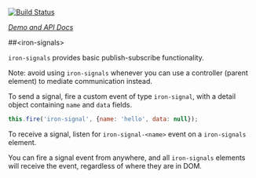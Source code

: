 
<!---

This README is automatically generated from the comments in these files:
iron-signals.html

Edit those files, and our readme bot will duplicate them over here!
Edit this file, and the bot will squash your changes :)

The bot does some handling of markdown. Please file a bug if it does the wrong
thing! https://github.com/PolymerLabs/tedium/issues

-->

[![Build Status](https://travis-ci.org/PolymerElements/iron-signals.svg?branch=master)](https://travis-ci.org/PolymerElements/iron-signals)

_[Demo and API Docs](https://elements.polymer-project.org/elements/iron-signals)_


##&lt;iron-signals&gt;

`iron-signals` provides basic publish-subscribe functionality.

Note: avoid using `iron-signals` whenever you can use
a controller (parent element) to mediate communication
instead.

To send a signal, fire a custom event of type `iron-signal`, with
a detail object containing `name` and `data` fields.

```javascript
this.fire('iron-signal', {name: 'hello', data: null});
```

To receive a signal, listen for `iron-signal-<name>` event on a
`iron-signals` element.

  <iron-signals on-iron-signal-hello="{{helloSignal}}">

You can fire a signal event from anywhere, and all
`iron-signals` elements will receive the event, regardless
of where they are in DOM.


